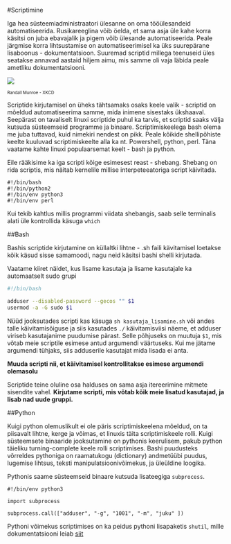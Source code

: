 #Scriptimine

Iga hea süsteemiadministraatori ülesanne on oma tööülesandeid automatiseerida. Rusikareeglina võib öelda, et sama asja
üle kahe korra käsitsi on juba ebavajalik ja pigem võib ülesande automatiseerida. Peale järgmise korra lihtsustamise on 
automatiseerimisel ka üks suurepärane lisaboonus - dokumentatsioon. Suuremad scriptid millega teenuseid üles seatakse 
annavad aastaid hiljem aimu, mis samme oli vaja läbida peale ametliku dokumentatsiooni.

![](https://imgs.xkcd.com/comics/is_it_worth_the_time.png)

<sub><sup>Randall Munroe - XKCD</sup></sub>

Scriptide kirjutamisel on üheks tähtsamaks osaks keele valik - scriptid on mõeldud automatiseerima samme, mida 
inimene sisestaks ükshaaval. Seepärast on tavaliselt linuxi scriptide puhul ka tarvis, et scriptid saaks välja kutsuda 
süsteemseid programme ja binaare. Scriptimiskeelega bash olema me juba tuttavad, kuid nimekiri nendest on pikk. Peale 
kõikide shellipõhiste keelte kuuluvad scriptimiskeelte alla ka nt. Powershell, python, perl. Täna vaatame kahte linuxi
populaarsemat keelt - bash ja python. 

Eile rääkisime ka iga scripti kõige esimesest reast - shebang. Shebang on rida scriptis, mis näitab kernelile millise
interpeteeatoriga script käivitada.

```
#!/bin/bash
#!/bin/python2
#!/bin/env python3
#!/bin/env perl
```
Kui tekib kahtlus millis programmi viidata shebangis, saab selle terminalis alati üle kontrollida käsuga `which`

##Bash

Bashis scriptide kirjutamine on küllaltki lihtne - .sh faili kävitamisel loetakse kõik käsud sisse samamoodi, nagu neid
käsitsi bashi shelli kirjutada.

Vaatame kiiret näidet, kus lisame kasutaja ja lisame kasutajale ka automaatselt sudo grupi

```bash
#!/bin/bash

adduser --disabled-password --gecos "" $1
usermod -a -G sudo $1
```

Nüüd jooksutades scripti kas käsuga `sh kasutaja_lisamine.sh` või andes talle käivitamisõiguse ja siis kasutades `./` käivitamisviisi
näeme, et adduser viriseb kasutajanime puudumise pärast. Selle põhjuseks on muutuja `$1`, mis võtab meie scriptile
esimese antud argumendi väärtuseks. Kui me jätame argumendi tühjaks, siis adduserile kasutajat mida lisada ei anta. 

**Muuda scripti nii, et käivitamisel kontrollitakse esimese argumendi olemasolu**

Scriptide teine oluline osa halduses on sama asja itereerimine mitmete sisendite vahel. **Kirjutame scripti, mis võtab kõik meie lisatud kasutajad, ja lisab nad uude gruppi.**

##Python

Kuigi python olemuslikult ei ole päris scriptimiskeelena mõeldud, on ta piisavalt lihtne, kerge ja võimas, et linuxis
täita scriptimiskeele rolli. Kuigi süsteemsete binaaride jooksutamine on pythonis keerulisem, pakub python täieliku turning-complete keele rolli 
scriptimises. Bashi puudusteks võrreldes pythoniga on raamatukogu (dictionary) andmetüübi puudus, lugemise lihtsus,
teksti manipulatsioonivõimekus, ja üleüldine loogika. 

Pythonis saame süsteemseid binaare kutsuda lisateegiga `subprocess`.

```
#!/bin/env python3

import subprocess

subprocess.call(["adduser", "-g", "1001", "-m", "juku" ])

```

Pythoni võimekus scriptimises on ka peidus pythoni lisapaketis `shutil`, mille dokumentatsiooni leiab [siit](https://docs.python.org/2/library/shutil.html)


